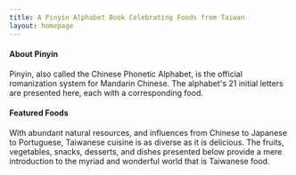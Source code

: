 ```yaml
---
title: A Pinyin Alphabet Book Celebrating Foods from Taiwan
layout: homepage
---
```


#### About Pinyin

Pinyin, also called the Chinese Phonetic Alphabet, is the official romanization system for Mandarin Chinese. The alphabet's 21 initial letters are presented here, each with a corresponding food.

#### Featured Foods

With abundant natural resources, and influences from Chinese to Japanese to Portuguese, Taiwanese cuisine is as diverse as it is delicious. The fruits, vegetables, snacks, desserts, and dishes presented below provide a mere introduction to the myriad and wonderful world that is Taiwanese food.
